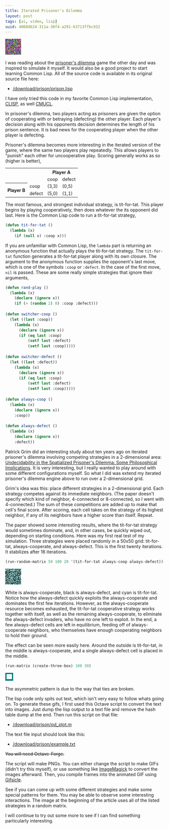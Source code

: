 ```yaml
---
title: Iterated Prisoner's Dilemma
layout: post
tags: [ai, video, lisp]
uuid: 4068d624-311a-30f4-a291-63713ffbc932
---
```


![](/img/prison/top.gif)

I was reading about the [prisoner's dilemma][pd] game the other day
and was inspired to simulate it myself. It would also be a good
project to start learning Common Lisp. All of the source code is
available in its original source file here:

* [/download/prison/prison.lisp](/download/prison/prison.lisp)

I have only tried this code in my favorite Common Lisp implementation,
[CLISP][clisp], as well [CMUCL][cmucl].

In prisoner's dilemma, two players acting as prisoners are given the
option of cooperating with or betraying (defecting) the other player.
Each player's decision along with his opponents decision determines
the length of his prison sentence. It is bad news for the cooperating
player when the other player is defecting.

Prisoner's dilemma becomes more interesting in the iterated version of
the game, where the same two players play repeatedly. This allows
players to "punish" each other for uncooperative play. Scoring
generally works as so (higher is better),

<table>
<tr><td colspan="2"></td><th colspan="2">Player A</th></tr>
<tr><td colspan="2"></td><td>coop</td><td>defect</td></tr>
<tr><th rowspan="2">Player B</th><td>coop</td>
<td>(3,3)</td><td>(0,5)</td></tr>
<tr><td>defect</td><td>(5,0)</td><td>(1,1)</td></tr>
</table>

The most famous, and strongest individual strategy, is tit-for-tat.
This player begins by playing cooperatively, then does whatever the
its opponent did last. Here is the Common Lisp code to run a
tit-for-tat strategy,

~~~cl
(defun tit-for-tat ()
  (lambda (x)
    (if (null x) :coop x)))
~~~

If you are unfamiliar with Common Lisp, the `lambda` part is returning
an anonymous function that actually plays the tit-for-tat strategy.
The `tit-for-tat` function generates a tit-for-tat player along with
its own closure. The argument to the anonymous function supplies the
opponent's last move, which is one of the symbols `:coop` or
`:defect`. In the case of the first move, `nil` is passed. These are
some really simple strategies that ignore their arguments,

~~~cl
(defun rand-play ()
  (lambda (x)
    (declare (ignore x))
    (if (> (random 2) 0) :coop :defect)))

(defun switcher-coop ()
  (let ((last :coop))
    (lambda (x)
      (declare (ignore x))
      (if (eq last :coop)
          (setf last :defect)
          (setf last :coop)))))

(defun switcher-defect ()
  (let ((last :defect))
    (lambda (x)
      (declare (ignore x))
      (if (eq last :coop)
          (setf last :defect)
          (setf last :coop)))))

(defun always-coop ()
  (lambda (x)
    (declare (ignore x))
    :coop))

(defun always-defect ()
  (lambda (x)
    (declare (ignore x))
    :defect))
~~~

Patrick Grim did an interesting study about ten years ago on iterated
prisoner's dilemma involving competing strategies in a 2-dimensional
area: [Undecidability in the Spatialized Prisoner's Dilemma: Some
Philosophical Implications][2d]. It is very interesting, but I really
wanted to play around with some different configurations myself. So
what I did was extend my iterated prisoner's dilemma engine above to
run over a 2-dimensional grid.

Grim's idea was this: place different strategies in a 2-dimensional
grid. Each strategy competes against its immediate neighbors. (The
paper doesn't specify which kind of neighbor, 4-connected or
8-connected, so I went with 4-connected.) The sum of these
competitions are added up to make that cell's final score. After
scoring, each cell takes on the strategy of its highest neighbor, if
any of its neighbors have a higher score than itself. Repeat.

The paper showed some interesting results, where the tit-for-tat
strategy would sometimes dominate, and, in other cases, be quickly
wiped out, depending on starting conditions. Here was my first real
test of my simulation. Three strategies were placed randomly in a
50x50 grid: tit-for-tat, always-cooperate, and always-defect. This is
the first twenty iterations. It stabilizes after 16 iterations.

~~~cl
(run-random-matrix 50 100 20 '(tit-for-tat always-coop always-defect))
~~~

![](/img/prison/random.gif)

White is always-cooperate, black is always-defect, and cyan is
tit-for-tat. Notice how the always-defect quickly exploits the
always-cooperate and dominates the first few iterations. However, as
the always-cooperate resource becomes exhausted, the tit-for-tat
cooperative strategy works together with itself, as well as the
remaining always-cooperate, to eliminate the always-defect invaders,
who have no one left to exploit. In the end, a few always-defect cells
are left in equilibrium, feeding off of always-cooperate neighbors,
who themselves have enough cooperating neighbors to hold their ground.

The effect can be seen more easily here. Around the outside is
tit-for-tat, in the middle is always-cooperate, and a single
always-defect cell is placed in the middle.

~~~cl
(run-matrix (create-three-box) 100 30)
~~~

![](/img/prison/boxes.gif)

The asymmetric pattern is due to the way that ties are broken.

The lisp code only spits out text, which isn't very easy to follow
whats going on. To generate these gifs, I first used this Octave
script to convert the text into images. Just dump the lisp output to a
text file and remove the hash table dump at the end. Then run this
script on that file:

* [/download/prison/pd_plot.m](/download/prison/pd_plot.m)

The text file input should look like this:

* [/download/prison/example.txt](/download/prison/example.txt)

~~You will need Octave-Forge.~~

The script will make PNGs. You can either change the script to make
GIFs (didn't try this myself), or use something like
[ImageMagick][imagemagick] to convert the images afterward. Then, you
compile frames into the animated GIF using [Gifsicle][gifsicle].

See if you can come up with some different strategies and make some
special patterns for them. You may be able to observe some interesting
interactions. The image at the beginning of the article uses all of
the listed strategies in a random matrix.

I will continue to try out some more to see if I can find something
particularly interesting.

[pd]: http://en.wikipedia.org/wiki/Prisoner's_dilemma
[imagemagick]: http://www.imagemagick.org/
[gifsicle]: http://www.lcdf.org/gifsicle/
[clisp]: http://clisp.cons.org/
[cmucl]: http://www.cons.org/cmucl/
[2d]: http://www.sunysb.edu/philosophy/faculty/pgrim/SPATIALP.HTM
